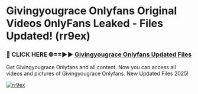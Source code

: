 # Givingyougrace Onlyfans Original Videos 0nlyFans Leaked - Files Updated! (rr9ex)

<h3>🔴 CLICK HERE 🌐==►► <a href="https://tinyurl.com/ehrbuxhb" rel="nofollow">Givingyougrace Onlyfans Updated Files</a></h3>

Get Givingyougrace Onlyfans and all content. Now you can access all videos and pictures of Givingyougrace Onlyfans. New Updated Files 2025!

[![rr9ex](https://i.imgur.com/lVYEuWS.gif)](https://tinyurl.com/ehrbuxhb)
